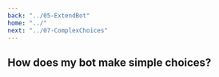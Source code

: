 ```yaml
---
back: "../05-ExtendBot"
home: "../"
next: "../07-ComplexChoices"
---
```


## How does my bot make simple choices?
